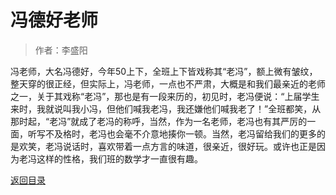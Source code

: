 # 冯德好老师

> 作者：李盛阳

冯老师，大名冯德好，今年50上下，全班上下皆戏称其“老冯”，额上微有皱纹，整天穿的很正经，但实际上，冯老师，一点也不严肃，大概是和我们最亲近的老师之一，关于其戏称“老冯”，那也是有一段来历的，初见时，老冯便说：“上届学生来时，我就说叫我小冯，但他们喊我老冯，我还嫌他们喊我老了！”全班都笑，从那时起，“老冯”就成了老冯的称呼，当然，作为一名老师，老冯也有其严厉的一面，听写不及格时，老冯也会毫不介意地揍你一顿。当然，老冯留给我们的更多的是欢笑，老冯说话时，喜欢带着一点方言的味道，很亲近，很好玩。或许也正是因为老冯这样的性格，我们班的数学才一直很有趣。

[返回目录](/index.html)
